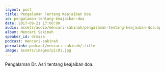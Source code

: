 ```yaml
---
layout: post
title: Pengalaman Tentang Keajaiban Doa
id: pengalaman-tentang-keajaiban-doa
date: 2017-09-21 17:00:00
audio: assets/audio/mencari-sakinah/pengalaman-tentang-keajaiban-doa.mp3
album: Mencari Sakinah
speaker_id: drmaza
podcast: mencari-sakinah
permalink: podcast/mencari-sakinah/:title
image: assets/images/pic01.jpg
---
```


Pengalaman Dr. Asri tentang keajaiban doa. 
